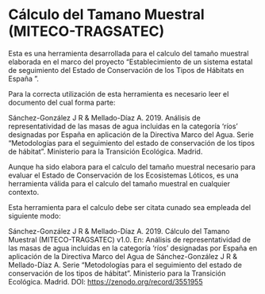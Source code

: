 # Cálculo del Tamano Muestral (MITECO-TRAGSATEC)

Esta es una herramienta desarrollada para el calculo del tamaño muestral elaborada en el marco del proyecto “Establecimiento de un sistema estatal de seguimiento del Estado de Conservación de los Tipos de Hábitats en España ”. 

Para la correcta utilización de esta herramienta es necesario leer el documento del cual forma parte:

Sánchez-González J R & Mellado-Díaz A. 2019. Análisis de representatividad de las masas de agua incluidas en la categoría ‘ríos’ designadas por España en aplicación de la Directiva Marco del Agua. Serie “Metodologías para el seguimiento del estado de conservación de los tipos de hábitat”. Ministerio para la Transición Ecológica. Madrid.

Aunque ha sido elabora para el calculo del tamaño muestral necesario para evaluar el Estado de Conservación de los Ecosistemas Lóticos, es una herramienta válida para el calculo del tamaño muestral en cualquier contexto.

Esta herramienta para el calculo debe ser citata cunado sea empleada del siguiente modo:

Sánchez-González J R & Mellado-Díaz A. 2019. Cálculo del Tamano Muestral (MITECO-TRAGSATEC) v1.0. En: Análisis de representatividad de las masas de agua incluidas en la categoría ‘ríos’ designadas por España en aplicación de la Directiva Marco del Agua de Sánchez-González J R & Mellado-Díaz A. Serie “Metodologías para el seguimiento del estado de conservación de los tipos de hábitat”. Ministerio para la Transición Ecológica. Madrid. DOI: https://zenodo.org/record/3551955
